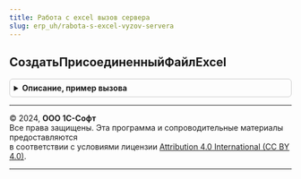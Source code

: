 ```yaml
---
title: Работа с excel вызов сервера
slug: erp_uh/rabota-s-excel-vyzov-servera
---
```



## СоздатьПрисоединенныйФайлExcel
<details style="margin: 1em 0; padding: 0.5em; border: 1px solid #ccc; border-radius: 6px;">

<summary style="font-weight: bold; cursor: pointer;">Описание, пример вызова</summary>

```bsl

// Создание присоединенного файла с Excel
// Подробности см. РаботаСExcel.СоздатьПрисоединенныйФайлExcel.
//
// Параметры:
//  ДокументСсылка		 - ДокументСсылка.ПланЗакупок - ссылка на документ для которого создается присоединенный файл.
//  					 - ДокументСсылка.ПланПродаж - ссылка на документ для которого создается присоединенный файл.
//  					 - ДокументСсылка.ПланОстатков - ссылка на документ для которого создается присоединенный файл.
//  					 - ДокументСсылка.ПланПродажПоКатегориям - ссылка на документ для которого создается присоединенный файл.
//  					 - ДокументСсылка.ПланПроизводства - ссылка на документ для которого создается присоединенный файл.
//  					 - ДокументСсылка.ПланСборкиРазборки - ссылка на документ для которого создается присоединенный файл.
//  					 - ДокументСсылка.ПланВнутреннихПотреблений - ссылка на документ для которого создается присоединенный файл.
//  ИдентификаторФормы	 - УникальныйИдентификатор	 - идентификатор формы.
//
// Возвращаемое значение:
//  Структура - Параметры созданного присоединенного файла.
Функция СоздатьПрисоединенныйФайлExcel(ДокументСсылка, ИдентификаторФормы) Экспорт
```

Пример вызова
```bsl
Результат = РаботаСExcelВызовСервера.СоздатьПрисоединенныйФайлExcel(ДокументСсылка, ИдентификаторФормы) 
```
</details>

---

© 2024, **ООО 1С-Софт**  
Все права защищены. Эта программа и сопроводительные материалы предоставляются  
в соответствии с условиями лицензии [Attribution 4.0 International (CC BY 4.0)](https://creativecommons.org/licenses/by/4.0/legalcode).

---
